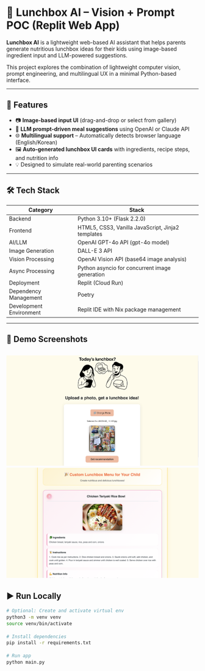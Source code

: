 # 🥗 Lunchbox AI – Vision + Prompt POC (Replit Web App)

**Lunchbox AI** is a lightweight web-based AI assistant that helps parents generate nutritious lunchbox ideas for their kids using image-based ingredient input and LLM-powered suggestions.

This project explores the combination of lightweight computer vision, prompt engineering, and multilingual UX in a minimal Python-based interface.

---

## 🚀 Features

- 📷 **Image-based input UI** (drag-and-drop or select from gallery)
- 🧠 **LLM prompt-driven meal suggestions** using OpenAI or Claude API
- 🌐 **Multilingual support** – Automatically detects browser language (English/Korean)
- 🖼 **Auto-generated lunchbox UI cards** with ingredients, recipe steps, and nutrition info
- 💡 Designed to simulate real-world parenting scenarios

---

## 🛠 Tech Stack

| Category | Stack |
|---------|-------|
| Backend | Python 3.10+ (Flask 2.2.0) |
| Frontend | HTML5, CSS3, Vanilla JavaScript, Jinja2 templates |
| AI/LLM | OpenAI GPT-4o API (gpt-4o model) |
| Image Generation | DALL-E 3 API |
| Vision Processing | OpenAI Vision API (base64 image analysis) |
| Async Processing | Python asyncio for concurrent image generation |
| Deployment | Replit (Cloud Run) |
| Dependency Management | Poetry |
| Development Environment | Replit IDE with Nix package management |

---

## 📸 Demo Screenshots

![Language & UX Flow](static/img/screenshots/LunchboxAI_01.png)
![Teriyaki Chicken Rice bowl](static/img/screenshots/LunchboxAI_02.png)
---

## ▶️ Run Locally

```bash
# Optional: Create and activate virtual env
python3 -m venv venv
source venv/bin/activate

# Install dependencies
pip install -r requirements.txt

# Run app
python main.py
